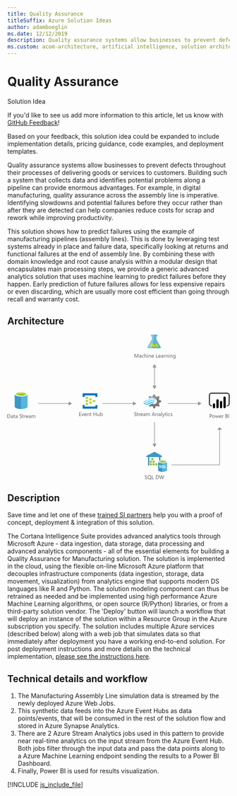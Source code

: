 ```yaml
---
title: Quality Assurance
titleSuffix: Azure Solution Ideas
author: adamboeglin
ms.date: 12/12/2019
description: Quality assurance systems allow businesses to prevent defects throughout their processes of delivering goods or services to customers. Building such a system that collects data and identifies potential problems along a pipeline can provide enormous advantages. For example, in digital manufacturing, quality assurance across the assembly line is imperative. Identifying slowdowns and potential failures before they occur rather than after they are detected can help companies reduce costs for scrap and rework while improving productivity.
ms.custom: acom-architecture, artificial intelligence, solution architectures, Azure, ai gallery
---
```

# Quality Assurance

<div class="alert">
    <p class="alert-title">
        <span class="icon is-left" aria-hidden="true">
            <span class="icon docon docon-lightbulb" role="presentation"></span>
        </span>Solution Idea</p>
    <p>If you'd like to see us add more information to this article, let us know with <a href="#feedback">GitHub Feedback</a>!</p>
    <p>Based on your feedback, this solution idea could be expanded to include implementation details, pricing guidance, code examples, and deployment templates.</p>
</div>

Quality assurance systems allow businesses to prevent defects throughout their processes of delivering goods or services to customers. Building such a system that collects data and identifies potential problems along a pipeline can provide enormous advantages. For example, in digital manufacturing, quality assurance across the assembly line is imperative. Identifying slowdowns and potential failures before they occur rather than after they are detected can help companies reduce costs for scrap and rework while improving productivity. 

This solution shows how to predict failures using the example of manufacturing pipelines (assembly lines). This is done by leveraging test systems already in place and failure data, specifically looking at returns and functional failures at the end of assembly line. By combining these with domain knowledge and root cause analysis within a modular design that encapsulates main processing steps, we provide a generic advanced analytics solution that uses machine learning to predict failures before they happen. Early prediction of future failures allows for less expensive repairs or even discarding, which are usually more cost efficient than going through recall and warranty cost.

## Architecture

<svg class="architecture-diagram" aria-labelledby="quality-assurance" height="379.593" viewbox="0 0 583.492 379.593" width="583.492" xmlns="http://www.w3.org/2000/svg">
    <path d="M19.12 156.082V188.7c0 3.332 7.635 6.108 16.936 6.108v-38.865H19.12z" fill="#3999c6"/>
    <path d="M35.779 194.951h.278c9.3 0 16.936-2.776 16.936-6.108v-32.761H35.779z" fill="#59b4d9"/>
    <path d="M52.992 156.082c0 3.332-7.635 6.108-16.936 6.108s-16.936-2.776-16.936-6.108 7.635-6.108 16.936-6.108 16.936 2.776 16.936 6.108" fill="#fff"/>
    <path d="M49.522 155.666c0 2.221-6.108 4.026-13.465 4.026s-13.465-1.8-13.465-4.026 6.108-4.026 13.465-4.026 13.465 1.8 13.465 4.026" fill="#7fba00"/>
    <path d="M46.745 158.164c1.8-.694 2.776-1.527 2.776-2.5 0-2.221-6.108-4.026-13.465-4.026-7.5 0-13.465 1.8-13.465 4.026 0 .972 1.111 1.8 2.776 2.5a31.743 31.743 0 0110.689-1.527 31.743 31.743 0 0110.689 1.527" fill="#b8d432"/>
    <path d="M0 218.443v-9.8h2.707q5.181 0 5.182 4.778a4.817 4.817 0 01-1.439 3.647 5.34 5.34 0 01-3.85 1.375zm1.148-8.764v7.721h1.463a4.151 4.151 0 003-1.032 3.87 3.87 0 001.073-2.926q0-3.766-4.006-3.767zM14.677 218.443h-1.121v-1.094h-.027a2.349 2.349 0 01-2.153 1.258 2.3 2.3 0 01-1.637-.554 1.918 1.918 0 01-.591-1.47q0-1.963 2.311-2.283l2.1-.294q0-1.784-1.442-1.784a3.445 3.445 0 00-2.283.861v-1.148a4.337 4.337 0 012.379-.656q2.468 0 2.468 2.611zm-1.121-3.543l-1.688.232a2.718 2.718 0 00-1.176.387 1.112 1.112 0 00-.4.98 1.07 1.07 0 00.366.838 1.416 1.416 0 00.974.324 1.8 1.8 0 001.377-.584 2.09 2.09 0 00.543-1.48zM20.036 218.374a2.156 2.156 0 01-1.046.219q-1.839 0-1.839-2.051V212.4h-1.2v-.957h1.2v-1.709l1.121-.362v2.071h1.764v.957h-1.764v3.944a1.635 1.635 0 00.239 1 .952.952 0 00.793.3 1.183 1.183 0 00.731-.232zM26.544 218.443h-1.121v-1.094H25.4a2.349 2.349 0 01-2.153 1.258 2.3 2.3 0 01-1.637-.554 1.918 1.918 0 01-.591-1.47q0-1.963 2.311-2.283l2.1-.294q0-1.784-1.442-1.784a3.445 3.445 0 00-2.283.861v-1.148a4.337 4.337 0 012.379-.656q2.468 0 2.468 2.611zm-1.121-3.543l-1.688.232a2.718 2.718 0 00-1.176.387 1.112 1.112 0 00-.4.98 1.07 1.07 0 00.366.838 1.416 1.416 0 00.974.324 1.8 1.8 0 001.377-.584 2.09 2.09 0 00.543-1.48zM32.184 218.046v-1.354a2.629 2.629 0 00.557.369 4.612 4.612 0 00.684.277 5.59 5.59 0 00.721.174 4.018 4.018 0 00.67.062 2.62 2.62 0 001.583-.394 1.474 1.474 0 00.349-1.821 1.948 1.948 0 00-.482-.536 4.708 4.708 0 00-.728-.465q-.42-.223-.906-.469-.513-.261-.957-.526a4.156 4.156 0 01-.772-.588 2.457 2.457 0 01-.516-.728 2.482 2.482 0 01.106-2.119 2.508 2.508 0 01.772-.817 3.5 3.5 0 011.09-.479 5.007 5.007 0 011.248-.157 4.783 4.783 0 012.112.349v1.292a3.835 3.835 0 00-2.229-.6 3.707 3.707 0 00-.752.078 2.136 2.136 0 00-.67.257 1.471 1.471 0 00-.479.458 1.216 1.216 0 00-.185.684 1.412 1.412 0 00.14.649 1.582 1.582 0 00.414.5 4.062 4.062 0 00.667.438c.262.141.564.3.906.465s.684.355 1 .547a4.573 4.573 0 01.827.636 2.822 2.822 0 01.564.772 2.169 2.169 0 01.208.971 2.461 2.461 0 01-.284 1.227 2.323 2.323 0 01-.766.817 3.326 3.326 0 01-1.111.454 6.064 6.064 0 01-1.326.141 5.554 5.554 0 01-.574-.037 8.412 8.412 0 01-.7-.109 5.934 5.934 0 01-.673-.178 2.141 2.141 0 01-.508-.24zM42.725 218.374a2.156 2.156 0 01-1.046.219q-1.839 0-1.839-2.051V212.4h-1.2v-.957h1.2v-1.709l1.121-.362v2.071h1.764v.957h-1.764v3.944a1.635 1.635 0 00.239 1 .952.952 0 00.793.3 1.183 1.183 0 00.731-.232zM47.872 212.577a1.372 1.372 0 00-.848-.226 1.431 1.431 0 00-1.2.677 3.129 3.129 0 00-.482 1.846v3.568h-1.12v-7h1.121v1.442h.027a2.439 2.439 0 01.731-1.151 1.665 1.665 0 011.1-.414 1.818 1.818 0 01.67.1zM54.53 215.223h-4.942a2.616 2.616 0 00.629 1.8 2.167 2.167 0 001.654.636 3.441 3.441 0 002.174-.779v1.053a4.058 4.058 0 01-2.44.67 2.961 2.961 0 01-2.331-.953 3.906 3.906 0 01-.848-2.684 3.824 3.824 0 01.926-2.662 2.969 2.969 0 012.3-1.029 2.634 2.634 0 012.126.889 3.706 3.706 0 01.752 2.468zm-1.148-.95a2.285 2.285 0 00-.468-1.511 1.594 1.594 0 00-1.282-.54 1.812 1.812 0 00-1.347.567 2.571 2.571 0 00-.684 1.483zM61.236 218.443h-1.121v-1.094h-.027a2.349 2.349 0 01-2.153 1.258 2.3 2.3 0 01-1.637-.554 1.918 1.918 0 01-.591-1.47q0-1.963 2.311-2.283l2.1-.294q0-1.784-1.442-1.784a3.445 3.445 0 00-2.283.861v-1.148a4.337 4.337 0 012.379-.656q2.468 0 2.468 2.611zm-1.121-3.543l-1.688.232a2.718 2.718 0 00-1.176.387 1.112 1.112 0 00-.4.98 1.07 1.07 0 00.366.838 1.416 1.416 0 00.974.324 1.8 1.8 0 001.377-.584 2.09 2.09 0 00.543-1.48zM73.288 218.443h-1.121v-4.02a3.029 3.029 0 00-.359-1.682 1.363 1.363 0 00-1.207-.52 1.494 1.494 0 00-1.22.656 2.509 2.509 0 00-.5 1.572v3.992h-1.123v-4.156q0-2.065-1.593-2.064a1.474 1.474 0 00-1.217.619 2.554 2.554 0 00-.479 1.609v3.992h-1.12v-7h1.121v1.107h.03a2.378 2.378 0 012.174-1.271 2.023 2.023 0 011.982 1.449 2.5 2.5 0 012.324-1.449q2.31 0 2.311 2.851z" fill="#5b5b5b"/>
    <path d="M221.566 171.8a.63.63 0 01-.667.667h-5.2a.63.63 0 01-.667-.667v-3.867a.63.63 0 01.667-.667h5.2a.63.63 0 01.667.667zM230.9 175.8a.63.63 0 01-.667.667h-5.2a.63.63 0 01-.667-.667v-3.867a.63.63 0 01.667-.667h5.2a.63.63 0 01.667.667zM221.566 179.8a.63.63 0 01-.667.667h-5.2a.63.63 0 01-.667-.667v-3.867a.63.63 0 01.667-.667h5.2a.63.63 0 01.667.667zM212.233 167.8a.63.63 0 01-.667.667h-5.333a.63.63 0 01-.667-.667v-4a.63.63 0 01.667-.667h5.2c.533 0 .8.267.8.667z" fill="#b8d432"/>
    <path d="M235.566 153.8h-37.333a.63.63 0 00-.667.667v8a.63.63 0 00.667.667h4a.63.63 0 00.667-.667v-3.333h28v3.333c0 .4.267.667.8.667h3.867a.63.63 0 00.667-.667v-8a.63.63 0 00-.668-.667zM235.566 184.6H231.7a.63.63 0 00-.667.667v3.2H202.9v-3.333c0-.4-.267-.667-.8-.667h-3.867c-.4 0-.667.267-.667.8v7.867a.63.63 0 00.667.667h37.333a.63.63 0 00.667-.667v-7.864a.63.63 0 00-.667-.67z" fill="#0072c6"/>
    <path d="M212.233 175.8a.63.63 0 01-.667.667h-5.333a.63.63 0 01-.667-.667v-4a.63.63 0 01.667-.667h5.2c.533 0 .8.267.8.667zM212.233 183.8a.63.63 0 01-.667.667h-5.333a.63.63 0 01-.667-.667v-4a.63.63 0 01.667-.667h5.2c.533 0 .8.267.8.667z" fill="#b8d432"/>
    <path d="M397.474 181.341l1.12-2.892 5.131-1.773v-4.106l-.56-.187-4.572-1.306-1.12-2.892 2.332-4.758-2.892-2.892-.56.28-4.2 2.146-2.986-1.213-1.867-4.948h-4.2l-.187.56-1.4 4.385-2.892 1.12-4.945-2.146-2.986 2.892.28.56 1.306 2.426a14.685 14.685 0 017.371-1.866 15.049 15.049 0 019.61 3.919 21.6 21.6 0 011.773 1.493 7.121 7.121 0 01.746 1.026 7.276 7.276 0 01-1.866 9.33 7.145 7.145 0 01-7.371 1.026c-.28-.187-.466-.187-.56-.28a9.686 9.686 0 01-1.586-1.12c-.187 0-.28-.187-.56-.187a2.3 2.3 0 00-1.586.746l-.187.187a14.03 14.03 0 01-5.971 3.732l-.84 1.773 2.8 2.8.187.187.56-.28 4.2-2.146 2.892 1.12 1.591 4.943h4.2l.187-.56 1.493-4.385 2.892-1.12 4.945 2.146 2.8-3.079-.28-.56z" fill="#7a7a7a"/>
    <path d="M372.469 174.063a7.448 7.448 0 01-11.289-.187.784.784 0 00-1.306 0 1.059 1.059 0 00-.28.746 1.781 1.781 0 00.28.746 9.418 9.418 0 0013.995.187 7.483 7.483 0 0111.2.28c.466.466 1.026.466 1.306 0a1.059 1.059 0 00.28-.746 1.781 1.781 0 00-.28-.746 9.387 9.387 0 00-13.906-.28z" fill="#48c8ef"/>
    <path d="M379.467 175.836a5.923 5.923 0 00-4.478 1.866l-.187.187-.187.187a10.517 10.517 0 01-8.117 3.359 11.392 11.392 0 01-8.024-3.732c-.466-.466-1.026-.466-1.306 0-.093 0-.093.187-.093.466a1.256 1.256 0 00.466.84 12.334 12.334 0 009.33 4.385 12.028 12.028 0 009.423-4.105l.187-.187.187-.187a4.23 4.23 0 013.079-1.306 4.4 4.4 0 013.079 1.493c.466.466 1.026.466 1.306 0a1.059 1.059 0 00.28-.746 1.781 1.781 0 00-.28-.746 7.589 7.589 0 00-4.665-1.774z" fill="#00abec"/>
    <path d="M371.63 172.011a10.941 10.941 0 018.117-3.452 10.82 10.82 0 017.837 3.732c.466.466 1.026.466 1.306 0a1.059 1.059 0 00.28-.746 1.781 1.781 0 00-.28-.746 12.334 12.334 0 00-9.33-4.385 12.531 12.531 0 00-9.423 4.105l-.187.187-.187.187a4.09 4.09 0 01-6.158-.187c-.466-.466-1.026-.466-1.306 0a1.059 1.059 0 00-.28.746 1.781 1.781 0 00.28.746 5.993 5.993 0 008.863.187l.187-.187z" fill="#84d6ef"/>
    <g opacity=".2" style="isolation:isolate" fill="#f1f1f1">
        <path d="M380.307 180.034c-.187 0-.28-.187-.56-.187a2.3 2.3 0 00-1.586.746l-.187.187a14.03 14.03 0 01-5.974 3.733l-.84 1.773 1.493 1.493 7.651-7.744zM372.376 166.693a14.685 14.685 0 017.371-1.866 15.049 15.049 0 019.61 3.919c.466.373.84.653 1.306 1.026l7.744-7.744-1.586-1.586-.56.28-4.2 2.146-2.892-1.12-1.869-4.948h-4.2l-.187.56-1.4 4.385-2.892 1.12-4.945-2.146-2.986 2.892.28.56z"/>
    </g>
    <path d="M193.782 213.226h-5.2v-9.8h4.977v1.039h-3.828v3.26h3.541v1.033h-3.541v3.432h4.047zM201.021 206.226l-2.789 7h-1.1l-2.652-7h1.23l1.777 5.086a4.6 4.6 0 01.246.977h.027a4.581 4.581 0 01.219-.949l1.859-5.113zM207.769 210.005h-4.942a2.616 2.616 0 00.629 1.8 2.168 2.168 0 001.654.637 3.441 3.441 0 002.174-.779v1.053a4.065 4.065 0 01-2.44.67 2.958 2.958 0 01-2.331-.954 3.9 3.9 0 01-.848-2.683 3.828 3.828 0 01.926-2.663 2.968 2.968 0 012.3-1.028 2.631 2.631 0 012.126.889 3.7 3.7 0 01.752 2.467zm-1.148-.949a2.286 2.286 0 00-.468-1.512 1.6 1.6 0 00-1.282-.539 1.811 1.811 0 00-1.347.566 2.577 2.577 0 00-.684 1.484zM215.274 213.226h-1.121v-3.992q0-2.229-1.627-2.229a1.766 1.766 0 00-1.391.632 2.345 2.345 0 00-.55 1.6v3.992h-1.121v-7h1.121v1.162h.027a2.525 2.525 0 012.3-1.326 2.14 2.14 0 011.757.741 3.308 3.308 0 01.608 2.144zM220.634 213.157a2.167 2.167 0 01-1.046.219q-1.839 0-1.839-2.051v-4.143h-1.2v-.957h1.2v-1.709l1.121-.363v2.072h1.764v.957h-1.764v3.943a1.638 1.638 0 00.239 1.006.955.955 0 00.793.3 1.183 1.183 0 00.731-.232zM233.485 213.226h-1.148v-4.471h-5.072v4.471h-1.148v-9.8h1.148v4.3h5.072v-4.3h1.148zM241.565 213.226h-1.121v-1.107h-.027a2.3 2.3 0 01-2.16 1.271q-2.5 0-2.5-2.98v-4.184h1.114v4.006q0 2.215 1.7 2.215a1.715 1.715 0 001.35-.605 2.315 2.315 0 00.53-1.582v-4.033h1.121zM244.977 212.214h-.027v1.012h-1.121v-10.364h1.121v4.594h.027a2.651 2.651 0 012.42-1.395 2.565 2.565 0 012.109.939 3.882 3.882 0 01.762 2.52 4.34 4.34 0 01-.854 2.813 2.846 2.846 0 01-2.338 1.057 2.3 2.3 0 01-2.099-1.176zm-.027-2.824v.979a2.081 2.081 0 00.564 1.473 2.011 2.011 0 003.028-.174 3.576 3.576 0 00.578-2.168 2.824 2.824 0 00-.54-1.832 1.789 1.789 0 00-1.463-.662 1.987 1.987 0 00-1.572.68 2.5 2.5 0 00-.596 1.704zM333.152 212.829v-1.354a2.629 2.629 0 00.557.369 4.505 4.505 0 00.684.276 5.438 5.438 0 00.721.175 4.011 4.011 0 00.67.061 2.627 2.627 0 001.583-.393 1.475 1.475 0 00.349-1.822 1.962 1.962 0 00-.482-.536 4.782 4.782 0 00-.728-.465q-.42-.221-.906-.468-.513-.261-.957-.527a4.114 4.114 0 01-.772-.588 2.457 2.457 0 01-.516-.728 2.482 2.482 0 01.106-2.119 2.518 2.518 0 01.772-.817 3.525 3.525 0 011.09-.479 5.006 5.006 0 011.248-.156 4.785 4.785 0 012.112.348v1.294a3.828 3.828 0 00-2.229-.6 3.638 3.638 0 00-.752.078 2.135 2.135 0 00-.67.256 1.484 1.484 0 00-.479.459 1.213 1.213 0 00-.185.684 1.405 1.405 0 00.14.648 1.585 1.585 0 00.414.5 4.127 4.127 0 00.667.438q.393.211.906.465t1 .547a4.57 4.57 0 01.827.635 2.826 2.826 0 01.564.773 2.166 2.166 0 01.208.971 2.463 2.463 0 01-.284 1.227 2.32 2.32 0 01-.766.816 3.347 3.347 0 01-1.111.455 6.064 6.064 0 01-1.326.141 5.59 5.59 0 01-.574-.038 8.014 8.014 0 01-.7-.109 5.551 5.551 0 01-.673-.178 2.143 2.143 0 01-.508-.239zM343.693 213.157a2.167 2.167 0 01-1.046.219q-1.839 0-1.839-2.051v-4.143h-1.2v-.957h1.2v-1.709l1.121-.363v2.072h1.764v.957h-1.763v3.943a1.638 1.638 0 00.239 1.006.955.955 0 00.793.3 1.183 1.183 0 00.731-.232zM348.841 207.36a1.371 1.371 0 00-.848-.227 1.432 1.432 0 00-1.2.678 3.129 3.129 0 00-.482 1.846v3.568h-1.121v-7h1.121v1.441h.027a2.443 2.443 0 01.731-1.151 1.664 1.664 0 011.1-.413 1.818 1.818 0 01.67.1zM355.5 210.005h-4.942a2.616 2.616 0 00.629 1.8 2.168 2.168 0 001.654.637 3.441 3.441 0 002.174-.779v1.053a4.065 4.065 0 01-2.44.67 2.958 2.958 0 01-2.331-.954 3.9 3.9 0 01-.848-2.683 3.828 3.828 0 01.926-2.663 2.968 2.968 0 012.3-1.028 2.631 2.631 0 012.126.889 3.7 3.7 0 01.752 2.467zm-1.148-.949a2.286 2.286 0 00-.468-1.512 1.6 1.6 0 00-1.282-.539 1.811 1.811 0 00-1.347.566 2.577 2.577 0 00-.684 1.484zM362.205 213.226h-1.121v-1.094h-.027a2.349 2.349 0 01-2.153 1.258 2.3 2.3 0 01-1.637-.555 1.917 1.917 0 01-.591-1.469q0-1.963 2.311-2.283l2.1-.295q0-1.784-1.442-1.783a3.445 3.445 0 00-2.283.861v-1.148a4.337 4.337 0 012.379-.656q2.468 0 2.468 2.611zm-1.121-3.541l-1.688.232a2.732 2.732 0 00-1.176.386 1.114 1.114 0 00-.4.981 1.067 1.067 0 00.366.837 1.416 1.416 0 00.974.325 1.8 1.8 0 001.377-.585 2.088 2.088 0 00.543-1.479zM374.257 213.226h-1.121v-4.02a3.029 3.029 0 00-.359-1.682 1.36 1.36 0 00-1.207-.52 1.494 1.494 0 00-1.22.656 2.509 2.509 0 00-.5 1.572v3.992h-1.121v-4.156q0-2.065-1.593-2.064a1.473 1.473 0 00-1.217.618 2.557 2.557 0 00-.479 1.61v3.992h-1.121v-7h1.121v1.107h.027a2.378 2.378 0 012.174-1.271 2.02 2.02 0 011.982 1.449 2.5 2.5 0 012.324-1.449q2.31 0 2.311 2.85zM387.949 213.226h-1.271l-1.039-2.748h-4.156l-.978 2.748h-1.278l3.76-9.8h1.189zm-2.687-3.781l-1.538-4.176a3.948 3.948 0 01-.15-.656h-.027a3.733 3.733 0 01-.157.656l-1.524 4.176zM395.052 213.226h-1.121v-3.992q0-2.229-1.627-2.229a1.766 1.766 0 00-1.391.632 2.345 2.345 0 00-.55 1.6v3.992h-1.121v-7h1.121v1.162h.027a2.525 2.525 0 012.3-1.326 2.14 2.14 0 011.757.741 3.308 3.308 0 01.608 2.144zM402.175 213.226h-1.121v-1.094h-.027a2.349 2.349 0 01-2.153 1.258 2.3 2.3 0 01-1.637-.555 1.917 1.917 0 01-.591-1.469q0-1.963 2.311-2.283l2.1-.295q0-1.784-1.442-1.783a3.445 3.445 0 00-2.283.861v-1.148a4.337 4.337 0 012.379-.656q2.468 0 2.468 2.611zm-1.121-3.541l-1.688.232a2.732 2.732 0 00-1.176.386 1.114 1.114 0 00-.4.981 1.067 1.067 0 00.366.837 1.416 1.416 0 00.974.325 1.8 1.8 0 001.377-.585 2.088 2.088 0 00.543-1.479zM405.408 213.226h-1.121v-10.364h1.121zM413.249 206.226l-3.22 8.121q-.861 2.174-2.42 2.174a2.548 2.548 0 01-.731-.09v-1a2.076 2.076 0 00.663.123 1.375 1.375 0 001.271-1.012l.561-1.326-2.734-6.986h1.244l1.894 5.387q.034.1.144.533h.041c.022-.109.068-.283.137-.52l1.989-5.4zM417.74 213.157a2.167 2.167 0 01-1.046.219q-1.839 0-1.839-2.051v-4.143h-1.2v-.957h1.2v-1.709l1.121-.363v2.072h1.764v.957h-1.764v3.943a1.638 1.638 0 00.239 1.006.955.955 0 00.793.3 1.183 1.183 0 00.731-.232zM419.812 204.448a.71.71 0 01-.513-.205.692.692 0 01-.212-.52.719.719 0 01.725-.732.726.726 0 01.523.209.7.7 0 01.215.523.69.69 0 01-.215.512.717.717 0 01-.523.213zm.547 8.777h-1.121v-7h1.121zM427.4 212.9a3.638 3.638 0 01-1.914.486 3.169 3.169 0 01-2.417-.975 3.53 3.53 0 01-.919-2.525 3.88 3.88 0 01.991-2.779 3.468 3.468 0 012.646-1.049 3.674 3.674 0 011.627.342v1.148a2.846 2.846 0 00-1.668-.547 2.253 2.253 0 00-1.76.769 2.92 2.92 0 00-.687 2.021 2.78 2.78 0 00.646 1.941 2.228 2.228 0 001.733.711 2.808 2.808 0 001.723-.609zM428.671 212.972v-1.2a3.318 3.318 0 002.017.678q1.477 0 1.477-.984a.853.853 0 00-.126-.476 1.252 1.252 0 00-.342-.345 2.574 2.574 0 00-.506-.271c-.194-.079-.4-.163-.625-.249a8.123 8.123 0 01-.817-.373 2.456 2.456 0 01-.588-.424 1.57 1.57 0 01-.355-.537 1.9 1.9 0 01-.12-.7 1.674 1.674 0 01.226-.872 2 2 0 01.6-.636 2.812 2.812 0 01.858-.387 3.833 3.833 0 01.995-.129 4.011 4.011 0 011.627.314v1.135a3.166 3.166 0 00-1.777-.506 2.076 2.076 0 00-.567.071 1.377 1.377 0 00-.434.2.921.921 0 00-.28.311.822.822 0 00-.1.4.959.959 0 00.1.457 1 1 0 00.291.328 2.194 2.194 0 00.465.26c.182.078.39.162.622.254a8.7 8.7 0 01.834.365 2.853 2.853 0 01.629.424 1.657 1.657 0 01.4.543 1.758 1.758 0 01.14.732 1.726 1.726 0 01-.229.9 1.961 1.961 0 01-.612.635 2.8 2.8 0 01-.882.377 4.358 4.358 0 01-1.046.123 3.966 3.966 0 01-1.875-.418z" fill="#5b5b5b"/>
    <path fill="#969696" d="M250.012 179.72h81.266v1.5h-81.266z"/>
    <path fill="#969696" d="M329.745 175.234l9.067 5.236-9.067 5.236v-10.472zM421.012 179.72h81.266v1.5h-81.266z"/>
    <path fill="#969696" d="M500.745 175.234l9.067 5.236-9.067 5.236v-10.472zM81.012 179.72h81.266v1.5H81.012z"/>
    <path fill="#969696" d="M160.745 175.234l9.067 5.236-9.067 5.236v-10.472z"/>
    <path fill="#7fbb42" d="M378.089 323.244h5.179v5.179h-5.179zM373.983 337.288h5.179v5.179h-5.179zM381.353 337.288h5.179v5.179h-5.179zM388.65 337.288h5.179v5.179h-5.179zM373.983 330.266h5.179v5.179h-5.179zM381.353 330.266h5.179v5.179h-5.179z"/>
    <path fill="#3999c6" d="M365.06 320.749h4.164v21.892h3.482v-21.892h25.36v20.499h3.83v-20.499h3.816v-3.163l-19.253-10.838-21.399 10.838"/>
    <path fill="#b8d433" d="M383.268 328.423h-.595v-4.512h-4.584v-.667h5.179v5.179z" opacity=".8"/>
    <path fill="#b8d433" d="M378.089 323.244h.594v4.526h4.585v.653h-5.179v-5.179z" opacity=".5"/>
    <path fill="#b8d433" d="M379.162 335.445h-.58v-4.512h-4.599v-.667h5.179v5.179z" opacity=".8"/>
    <path fill="#b8d433" d="M373.983 330.266h.595v4.512h4.584v.667h-5.179v-5.179z" opacity=".5"/>
    <path fill="#b8d433" d="M386.561 335.445h-.624v-4.512h-4.584v-.667h5.208v5.179z" opacity=".8"/>
    <path fill="#b8d433" d="M381.353 330.266h.624v4.512h4.584v.667h-5.208v-5.179z" opacity=".5"/>
    <path fill="#b8d433" d="M379.162 342.467h-.58v-4.527h-4.599v-.652h5.179v5.179z" opacity=".8"/>
    <path fill="#b8d433" d="M373.983 337.288h.595v4.511h4.584v.668h-5.179v-5.179z" opacity=".5"/>
    <path fill="#b8d433" d="M386.561 342.467h-.624v-4.527h-4.584v-.652h5.208v5.179z" opacity=".8"/>
    <path fill="#b8d433" d="M381.353 337.288h.624v4.511h4.584v.668h-5.208v-5.179z" opacity=".5"/>
    <path fill="#b8d433" d="M393.83 342.467h-.595v-4.527h-4.585v-.652h5.18v5.179z" opacity=".8"/>
    <path fill="#b8d433" d="M388.65 337.288h.595v4.511h4.585v.668h-5.18v-5.179z" opacity=".5"/>
    <path fill="#b8d433" d="M378.857 328.423h-.768v-.595l4.482-4.584h.697v.522l-4.411 4.657zM382.122 335.445h-.769v-.595l4.526-4.584h.682v.522l-4.439 4.657zM374.752 335.445h-.769v-.595l4.483-4.584h.696v.522l-4.41 4.657zM374.752 342.467h-.769v-.595l4.483-4.584h.696v.522l-4.41 4.657zM382.122 342.467h-.769v-.595l4.526-4.584h.682v.522l-4.439 4.657zM389.419 342.467h-.769v-.595l4.483-4.584h.697v.522l-4.411 4.657z" opacity=".8"/>
    <path d="M395.745 332.558V355.1c0 2.321 5.252 4.236 11.708 4.236v-26.778z" fill="#3999c6"/>
    <path d="M407.278 359.354h.174c6.471 0 11.708-1.915 11.708-4.236v-22.56h-11.882v26.8z" fill="#5ab4d9"/>
    <path d="M419.16 332.558c0 2.321-5.252 4.236-11.708 4.236s-11.708-1.9-11.708-4.236 5.252-4.236 11.708-4.236 11.708 1.872 11.708 4.236" fill="#fff"/>
    <path d="M416.767 332.311c0 1.523-4.164 2.815-9.314 2.815s-9.314-1.248-9.314-2.815c0-1.523 4.164-2.815 9.314-2.815s9.314 1.262 9.314 2.815" fill="#7fbb42"/>
    <path d="M414.823 334.023c1.219-.493 1.944-1.074 1.944-1.7 0-1.523-4.164-2.815-9.314-2.815s-9.314 1.248-9.314 2.815c0 .667.725 1.248 1.944 1.7a21.7 21.7 0 017.37-1.074 20.72 20.72 0 017.37 1.074" fill="#b8d433"/>
    <path d="M398.661 348.72v-1.6a2.933 2.933 0 00.943.551 3.726 3.726 0 001 .174 1.814 1.814 0 00.522-.073.977.977 0 00.377-.145.47.47 0 00.2-.247.97.97 0 00.073-.276.639.639 0 00-.1-.377 1.646 1.646 0 00-.319-.319c-.145-.1-.319-.174-.493-.276-.174-.073-.377-.174-.624-.276a3.724 3.724 0 01-1.248-.827 1.856 1.856 0 01-.421-1.219 2.017 2.017 0 01.2-.943 1.885 1.885 0 01.595-.667 2.192 2.192 0 01.9-.377 5.185 5.185 0 011.074-.1 6.189 6.189 0 01.972.073 2.932 2.932 0 01.8.2v1.504a2.309 2.309 0 00-.377-.2 3.582 3.582 0 00-.421-.145c-.145-.029-.319-.073-.45-.1a2.053 2.053 0 00-.421-.029 2.655 2.655 0 00-.493.029.977.977 0 00-.377.145c-.1.073-.174.145-.247.2a.4.4 0 00-.073.276.586.586 0 00.1.319 1.234 1.234 0 00.276.276 2.148 2.148 0 00.421.247c.174.073.348.174.551.247a4.742 4.742 0 01.769.377 2.779 2.779 0 01.595.45 1.67 1.67 0 01.377.595 2.2 2.2 0 01.145.769 2.368 2.368 0 01-.2 1 1.719 1.719 0 01-.624.667 2.38 2.38 0 01-.9.348 5.185 5.185 0 01-1.074.1 5.615 5.615 0 01-1.117-.1 1.934 1.934 0 01-.911-.251zM407.656 349.14a3.412 3.412 0 01-2.5-1 3.668 3.668 0 01-.972-2.611 3.794 3.794 0 01.972-2.713 3.357 3.357 0 012.568-1.045 3.3 3.3 0 012.466 1 3.651 3.651 0 01.943 2.64 3.794 3.794 0 01-.972 2.713l-.073.073-.073.073 1.813 1.741h-2.263l-.943-.972a4.241 4.241 0 01-.966.101zm.073-5.977a1.664 1.664 0 00-1.349.624 2.514 2.514 0 00-.493 1.668 2.684 2.684 0 00.493 1.668 1.593 1.593 0 001.291.624 1.669 1.669 0 001.32-.595 2.684 2.684 0 00.493-1.668 2.851 2.851 0 00-.493-1.741 1.506 1.506 0 00-1.263-.58zM416.592 349h-4.236v-7.123h1.6v5.8h2.64V349z" fill="#fff"/>
    <path d="M402.346 32.129l-11.209-19.415V4.855h.2a2.427 2.427 0 100-4.855H379.11a2.428 2.428 0 000 4.856h.2v7.859L368.1 32.129c-1.23 2.129-.224 3.871 2.235 3.871h29.773c2.461 0 3.467-1.742 2.238-3.871z" fill="#59b4d9"/>
    <path fill="#b8d432" d="M377.335 23.772l-4.625 8.011h25.028l-4.624-8.011h-15.779z"/>
    <path d="M385.819 27.023a2.257 2.257 0 002.031-3.251h-4.063a2.257 2.257 0 002.032 3.251z" fill="#7fba00"/>
    <circle cx="388.625" cy="28.768" fill="#7fba00" r="1.11"/>
    <path d="M368.1 32.129l11.209-19.415V4.855h-.2a2.427 2.427 0 110-4.855h5.27v12.652L378.472 36h-8.134c-2.459 0-3.465-1.742-2.238-3.871z" fill="#fff" opacity=".25"/>
    <path d="M343.754 60.421h-1.142v-6.576q0-.779.1-1.906h-.027a6.119 6.119 0 01-.294.949l-3.35 7.533h-.561l-3.343-7.479a5.828 5.828 0 01-.294-1h-.027q.055.587.055 1.92v6.563h-1.111v-9.8h1.518l3.008 6.836a8.77 8.77 0 01.451 1.176h.041q.294-.806.472-1.2l3.069-6.809h1.436zM351.192 60.421h-1.121v-1.094h-.027a2.347 2.347 0 01-2.153 1.258 2.3 2.3 0 01-1.637-.553 1.918 1.918 0 01-.591-1.471q0-1.961 2.311-2.283l2.1-.293q0-1.784-1.442-1.785a3.446 3.446 0 00-2.283.861v-1.148a4.337 4.337 0 012.379-.656q2.468 0 2.468 2.611zm-1.121-3.541l-1.688.232a2.745 2.745 0 00-1.176.387 1.114 1.114 0 00-.4.98 1.069 1.069 0 00.366.838 1.411 1.411 0 00.974.324 1.8 1.8 0 001.377-.584 2.088 2.088 0 00.543-1.48zM358.076 60.1a3.645 3.645 0 01-1.914.484 3.168 3.168 0 01-2.417-.974 3.529 3.529 0 01-.919-2.526 3.882 3.882 0 01.991-2.778 3.465 3.465 0 012.646-1.05 3.686 3.686 0 011.627.342v1.148a2.853 2.853 0 00-1.668-.547 2.255 2.255 0 00-1.76.77 2.917 2.917 0 00-.687 2.02 2.778 2.778 0 00.646 1.941 2.224 2.224 0 001.733.711 2.81 2.81 0 001.723-.607zM365.582 60.421h-1.122v-4.033q0-2.187-1.627-2.187a1.773 1.773 0 00-1.381.633 2.358 2.358 0 00-.561 1.623v3.965h-1.121V50.058h1.121v4.525h.027a2.546 2.546 0 012.3-1.326q2.365 0 2.365 2.852zM368.268 51.644a.71.71 0 01-.513-.205.692.692 0 01-.212-.52.717.717 0 01.725-.73.721.721 0 01.523.208.731.731 0 010 1.036.72.72 0 01-.523.211zm.547 8.777h-1.121v-7h1.121zM376.9 60.421h-1.121v-3.992q0-2.228-1.627-2.229a1.764 1.764 0 00-1.391.633 2.341 2.341 0 00-.55 1.6v3.992h-1.121v-7h1.121v1.162h.027a2.527 2.527 0 012.3-1.326 2.143 2.143 0 011.757.742 3.3 3.3 0 01.608 2.143zM384.633 57.2h-4.942a2.618 2.618 0 00.629 1.8 2.167 2.167 0 001.654.635 3.439 3.439 0 002.174-.779v1.053a4.058 4.058 0 01-2.44.67 2.958 2.958 0 01-2.331-.953 3.9 3.9 0 01-.848-2.684 3.826 3.826 0 01.926-2.662 2.971 2.971 0 012.3-1.029 2.634 2.634 0 012.126.889 3.708 3.708 0 01.752 2.469zm-1.148-.951a2.277 2.277 0 00-.468-1.51 1.6 1.6 0 00-1.282-.541 1.809 1.809 0 00-1.347.568 2.571 2.571 0 00-.684 1.482zM395.4 60.421h-5.086v-9.8h1.148v8.764h3.938zM402.379 57.2h-4.942a2.618 2.618 0 00.629 1.8 2.167 2.167 0 001.654.635 3.439 3.439 0 002.174-.779v1.053a4.058 4.058 0 01-2.44.67 2.958 2.958 0 01-2.331-.953 3.9 3.9 0 01-.848-2.684 3.826 3.826 0 01.926-2.662 2.971 2.971 0 012.3-1.029 2.634 2.634 0 012.126.889 3.708 3.708 0 01.752 2.469zm-1.148-.951a2.277 2.277 0 00-.468-1.51 1.6 1.6 0 00-1.282-.541 1.809 1.809 0 00-1.347.568 2.571 2.571 0 00-.684 1.482zM409.085 60.421h-1.121v-1.094h-.027a2.347 2.347 0 01-2.153 1.258 2.3 2.3 0 01-1.637-.553 1.918 1.918 0 01-.591-1.471q0-1.961 2.311-2.283l2.1-.293q0-1.784-1.442-1.785a3.446 3.446 0 00-2.283.861v-1.148a4.337 4.337 0 012.379-.656q2.468 0 2.468 2.611zm-1.121-3.541l-1.688.232a2.745 2.745 0 00-1.176.387 1.114 1.114 0 00-.4.98 1.069 1.069 0 00.366.838 1.411 1.411 0 00.974.324 1.8 1.8 0 001.377-.584 2.088 2.088 0 00.543-1.48zM414.848 54.556a1.371 1.371 0 00-.848-.225 1.43 1.43 0 00-1.2.676 3.129 3.129 0 00-.482 1.846v3.568H411.2v-7h1.121v1.443h.027a2.446 2.446 0 01.731-1.152 1.67 1.67 0 011.1-.414 1.837 1.837 0 01.67.1zM421.848 60.421h-1.121v-3.992q0-2.228-1.627-2.229a1.764 1.764 0 00-1.391.633 2.341 2.341 0 00-.55 1.6v3.992h-1.121v-7h1.121v1.162h.027a2.527 2.527 0 012.3-1.326 2.143 2.143 0 011.754.739 3.3 3.3 0 01.608 2.143zM424.535 51.644a.71.71 0 01-.513-.205.692.692 0 01-.212-.52.717.717 0 01.725-.73.721.721 0 01.523.208.731.731 0 010 1.036.72.72 0 01-.523.211zm.547 8.777h-1.122v-7h1.121zM433.162 60.421h-1.121v-3.992q0-2.228-1.627-2.229a1.764 1.764 0 00-1.391.633 2.341 2.341 0 00-.55 1.6v3.992h-1.121v-7h1.121v1.162h.027a2.527 2.527 0 012.3-1.326 2.143 2.143 0 011.757.742 3.3 3.3 0 01.608 2.143zM441.249 59.86q0 3.855-3.691 3.855a4.956 4.956 0 01-2.27-.492V62.1a4.662 4.662 0 002.256.656q2.584 0 2.584-2.748v-.766h-.028a2.833 2.833 0 01-4.508.407 3.728 3.728 0 01-.8-2.5 4.36 4.36 0 01.858-2.838 2.867 2.867 0 012.35-1.054 2.283 2.283 0 012.1 1.135h.027v-.971h1.121zm-1.121-2.6v-1.036a2 2 0 00-.564-1.428 1.858 1.858 0 00-1.4-.6 1.946 1.946 0 00-1.627.756 3.371 3.371 0 00-.588 2.115 2.9 2.9 0 00.564 1.87 1.82 1.82 0 001.494.7 1.95 1.95 0 001.535-.67 2.5 2.5 0 00.585-1.71zM361.045 377.876v-1.354a2.616 2.616 0 00.557.369 4.509 4.509 0 00.684.277 5.433 5.433 0 00.721.174 4.03 4.03 0 00.67.063 2.619 2.619 0 001.583-.394 1.474 1.474 0 00.349-1.821 1.965 1.965 0 00-.482-.537 4.782 4.782 0 00-.728-.465q-.42-.223-.906-.469-.513-.259-.957-.525a4.156 4.156 0 01-.772-.588 2.453 2.453 0 01-.516-.729 2.482 2.482 0 01.106-2.119 2.52 2.52 0 01.772-.816 3.474 3.474 0 011.09-.479 4.962 4.962 0 011.248-.158 4.777 4.777 0 012.112.35v1.291a3.834 3.834 0 00-2.229-.6 3.712 3.712 0 00-.752.079 2.094 2.094 0 00-.67.257 1.483 1.483 0 00-.479.457 1.218 1.218 0 00-.185.684 1.407 1.407 0 00.14.65 1.6 1.6 0 00.414.5 4.062 4.062 0 00.667.438q.393.212.906.465t1 .547a4.56 4.56 0 01.827.637 2.832 2.832 0 01.564.771 2.179 2.179 0 01.208.971 2.464 2.464 0 01-.284 1.228 2.335 2.335 0 01-.766.817 3.342 3.342 0 01-1.111.454 6.125 6.125 0 01-1.326.14 5.307 5.307 0 01-.574-.037q-.342-.038-.7-.109a5.762 5.762 0 01-.673-.178 2.068 2.068 0 01-.508-.241zM372.892 378.437a4.327 4.327 0 01-3.343-1.373 5.107 5.107 0 01-1.251-3.576 5.386 5.386 0 011.278-3.773 4.479 4.479 0 013.479-1.408 4.21 4.21 0 013.268 1.367 5.108 5.108 0 011.244 3.576 5.415 5.415 0 01-1.271 3.793 3.746 3.746 0 01-.643.574l2.755 1.977h-2.085l-1.846-1.381a5.313 5.313 0 01-1.585.224zm.082-9.092a3.16 3.16 0 00-2.509 1.115 4.312 4.312 0 00-.964 2.926 4.38 4.38 0 00.937 2.918 3.078 3.078 0 002.454 1.1 3.22 3.22 0 002.543-1.053 4.306 4.306 0 00.93-2.947 4.475 4.475 0 00-.9-3 3.093 3.093 0 00-2.491-1.059zM384.582 378.273H379.5v-9.8h1.148v8.764h3.938zM389.92 378.273v-9.8h2.707q5.182 0 5.182 4.779a4.815 4.815 0 01-1.439 3.646 5.339 5.339 0 01-3.852 1.377zm1.148-8.764v7.725h1.463a4.154 4.154 0 003-1.031 3.872 3.872 0 001.073-2.926q0-3.768-4.006-3.768zM411.358 368.47l-2.769 9.8h-1.347l-2.017-7.164a4.476 4.476 0 01-.157-1h-.027a5.034 5.034 0 01-.178.984l-2.03 7.178H401.5l-2.871-9.8h1.265l2.085 7.52a4.959 4.959 0 01.164.984h.034a5.824 5.824 0 01.212-.984l2.167-7.52h1.1l2.078 7.574a5.581 5.581 0 01.164.916h.027a5.483 5.483 0 01.185-.943l2-7.547z" fill="#5b5b5b"/>
    <path fill="#969696" d="M385.542 84.653h1.5v50.73h-1.5z"/>
    <path fill="#969696" d="M391.528 133.852l-5.236 9.067-5.235-9.067h10.471zM391.528 86.186l-5.236-9.067-5.235 9.067h10.471zM385.542 229.118h1.5v58.266h-1.5z"/>
    <path fill="#969696" d="M391.528 285.852l-5.236 9.067-5.235-9.067h10.471z"/>
    <path d="M532.3 214.484v3.705h-1.148v-9.8h2.693a3.558 3.558 0 012.437.766 2.734 2.734 0 01.865 2.16 2.971 2.971 0 01-.96 2.283 3.673 3.673 0 01-2.594.889zm0-5.059v4.02h1.2a2.7 2.7 0 001.815-.543 1.927 1.927 0 00.625-1.535q0-1.942-2.3-1.941zM541.248 218.353a3.248 3.248 0 01-2.478-.98 3.635 3.635 0 01-.926-2.6 3.786 3.786 0 01.964-2.755 3.464 3.464 0 012.6-.991 3.14 3.14 0 012.444.964 3.824 3.824 0 01.878 2.673 3.763 3.763 0 01-.947 2.684 3.318 3.318 0 01-2.535 1.005zm.082-6.385a2.134 2.134 0 00-1.709.734 3.019 3.019 0 00-.629 2.027 2.853 2.853 0 00.636 1.962 2.161 2.161 0 001.7.718 2.049 2.049 0 001.671-.7 3.057 3.057 0 00.584-2 3.109 3.109 0 00-.584-2.023 2.039 2.039 0 00-1.669-.718zM555.343 211.189l-2.1 7h-1.162l-1.442-5.011a3.246 3.246 0 01-.109-.649h-.03a3.066 3.066 0 01-.144.636l-1.565 5.024h-1.121l-2.119-7h1.176l1.449 5.264a3.179 3.179 0 01.1.629h.055a2.942 2.942 0 01.123-.643l1.613-5.25h1.025l1.449 5.277a3.8 3.8 0 01.1.629h.055a2.926 2.926 0 01.116-.629l1.422-5.277zM562.2 214.969h-4.942a2.618 2.618 0 00.629 1.8 2.168 2.168 0 001.654.636 3.439 3.439 0 002.174-.779v1.053a4.058 4.058 0 01-2.44.67 2.961 2.961 0 01-2.331-.953 3.908 3.908 0 01-.848-2.684 3.824 3.824 0 01.926-2.662 2.968 2.968 0 012.3-1.029 2.634 2.634 0 012.126.889 3.7 3.7 0 01.752 2.468zm-1.148-.95a2.282 2.282 0 00-.468-1.511 1.594 1.594 0 00-1.282-.54 1.812 1.812 0 00-1.347.567 2.571 2.571 0 00-.684 1.483zM567.545 212.323a1.371 1.371 0 00-.848-.226 1.431 1.431 0 00-1.2.677 3.129 3.129 0 00-.482 1.846v3.568H563.9v-7h1.121v1.442h.027a2.442 2.442 0 01.731-1.151 1.665 1.665 0 011.1-.414 1.816 1.816 0 01.67.1zM572.748 218.189v-9.8h2.789a3.046 3.046 0 012.017.622 2.011 2.011 0 01.745 1.62 2.383 2.383 0 01-.451 1.449 2.436 2.436 0 01-1.244.875v.027a2.5 2.5 0 011.586.748 2.305 2.305 0 01.595 1.645 2.564 2.564 0 01-.9 2.037 3.358 3.358 0 01-2.276.779zm1.148-8.764v3.165h1.176a2.234 2.234 0 001.483-.454 1.585 1.585 0 00.54-1.282q0-1.428-1.88-1.429zm0 4.2v3.527h1.559a2.339 2.339 0 001.569-.479 1.638 1.638 0 00.557-1.312q0-1.737-2.365-1.736zM581.921 218.189h-1.148v-9.8h1.148z" fill="#5b5b5b"/>
    <path d="M577.117 187.3h-1.09v-2.18h1.09a4.2 4.2 0 004.195-4.195v-22.264a4.2 4.2 0 00-4.195-4.2h-41.3a4.2 4.2 0 00-4.195 4.2v22.269a4.2 4.2 0 004.195 4.195h1.09v2.18h-1.09a6.382 6.382 0 01-6.374-6.375v-22.269a6.382 6.382 0 016.375-6.375h41.3a6.382 6.382 0 016.375 6.375v22.269a6.382 6.382 0 01-6.375 6.375"/>
    <path d="M542.512 180a2.958 2.958 0 012.958 2.958v6.821a2.958 2.958 0 01-2.958 2.958 2.958 2.958 0 01-2.959-2.957v-6.821a2.958 2.958 0 012.958-2.959zM551.816 192.743a2.959 2.959 0 01-2.959-2.958v-17.51a2.959 2.959 0 115.917 0v17.509a2.959 2.959 0 01-2.958 2.959M570.423 192.656a2.959 2.959 0 01-2.959-2.958V164.9a2.959 2.959 0 015.917 0v24.8a2.959 2.959 0 01-2.958 2.959M561.12 192.743a2.959 2.959 0 01-2.959-2.958v-13.008a2.959 2.959 0 115.917 0v13.007a2.959 2.959 0 01-2.958 2.959"/>
    <path fill="#969696" d="M558.076 341.867H430.659v-1.5h125.917v-92.395h1.5v93.895z"/>
    <path fill="#969696" d="M550.948 248.827h12.756l-6.378-6.376-6.378 6.376z"/>
</svg>

## Description

Save time and let one of these [trained SI partners](https://aka.ms/qualityassurance-sipartners) help you with a proof of concept, deployment & integration of this solution.

The Cortana Intelligence Suite provides advanced analytics tools through Microsoft Azure - data ingestion, data storage, data processing and advanced analytics components - all of the essential elements for building a Quality Assurance for Manufacturing solution. The solution is implemented in the cloud, using the flexible on-line Microsoft Azure platform that decouples infrastructure components (data ingestion, storage, data movement, visualization) from analytics engine that supports modern DS languages like R and Python. The solution modeling component can thus be retrained as needed and be implemented using high performance Azure Machine Learning algorithms, or open source (R/Python) libraries, or from a third-party solution vendor. The 'Deploy' button will launch a workflow that will deploy an instance of the solution within a Resource Group in the Azure subscription you specify. The solution includes multiple Azure services (described below) along with a web job that simulates data so that immediately after deployment you have a working end-to-end solution. For post deployment instructions and more details on the technical implementation, [please see the instructions here](https://github.com/Azure/cortana-intelligence-quality-assurance-manufacturing/blob/master/Automated%20Deployment%20Guide/Post%20Deployment%20Instructions.md#post-deployment-instructions). 

## Technical details and workflow

  1. The Manufacturing Assembly Line simulation data is streamed by the newly deployed Azure Web Jobs.
  2. This synthetic data feeds into the Azure Event Hubs as data points/events, that will be consumed in the rest of the solution flow and stored in Azure Synapse Analytics.
  3. There are 2 Azure Stream Analytics jobs used in this pattern to provide near real-time analytics on the input stream from the Azure Event Hub. Both jobs filter through the input data and pass the data points along to a Azure Machine Learning endpoint sending the results to a Power BI Dashboard.
  4. Finally, Power BI is used for results visualization.

[!INCLUDE [js_include_file](../../_js/index.md)]
